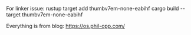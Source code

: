 For linker issue: 
rustup target add thumbv7em-none-eabihf
cargo build --target thumbv7em-none-eabihf


Everything is from blog: https://os.phil-opp.com/
